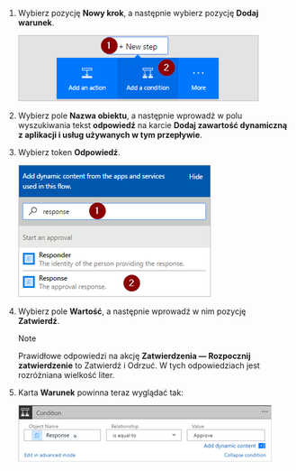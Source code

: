 1. Wybierz pozycję **Nowy krok**, a następnie wybierz pozycję **Dodaj warunek**.
   
    ![dodawanie warunku](media/modern-approvals/add-response-condition.png)
2. Wybierz pole **Nazwa obiektu**, a następnie wprowadź w polu wyszukiwania tekst **odpowiedź** na karcie **Dodaj zawartość dynamiczną z aplikacji i usług używanych w tym przepływie**.
3. Wybierz token **Odpowiedź**.
   
    ![wybieranie tokenu odpowiedź](media/modern-approvals/search-for-response.png)
4. Wybierz pole **Wartość**, a następnie wprowadź w nim pozycję **Zatwierdź**.
   
   > [!NOTE]
   > Prawidłowe odpowiedzi na akcję **Zatwierdzenia — Rozpocznij zatwierdzenie** to Zatwierdź i Odrzuć. W tych odpowiedziach jest rozróżniana wielkość liter.
   > 
   > 
5. Karta **Warunek** powinna teraz wyglądać tak:
   
    ![](media/modern-approvals/response-condition-test.png)

